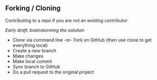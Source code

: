 ## Forking / Cloning  
Contributing to a repo if you are not an existing contributor  

*Early draft: brainstorming the solution*

* Clone via command line -or- Fork on GitHub (then use clone to get everything local)
* Create a new branch
* Make changes
* Make local commit
* Sync branch to GitHub
* Do a pull request to the original project
